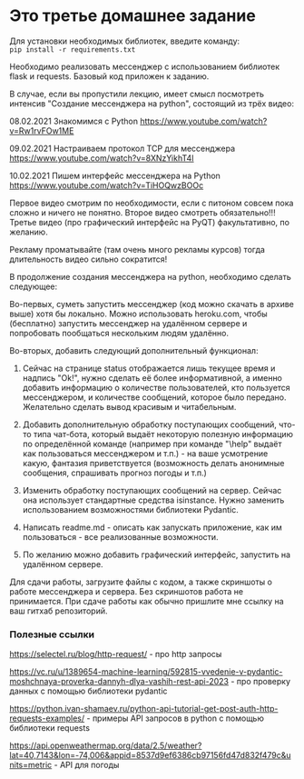 # Это третье домашнее задание
Для установки необходимых библиотек, введите команду:  
`pip install -r requirements.txt`

Необходимо реализовать мессенджер с использованием библиотек flask и requests. Базовый код приложен к заданию.

В случае, если вы пропустили лекцию, имеет смысл посмотреть интенсив "Создание мессенджера на python", состоящий из трёх видео:
 
08.02.2021 Знакомимся с Python
https://www.youtube.com/watch?v=Rw1rvFOw1ME

09.02.2021 Настраиваем протокол TCP для мессенджера
https://www.youtube.com/watch?v=8XNzYikhT4I

10.02.2021 Пишем интерфейс мессенджера на Python
https://www.youtube.com/watch?v=TiHOQwzBOOc
 
Первое видео смотрим по необходимости, если с питоном совсем пока сложно и ничего не понятно.
Второе видео смотреть обязательно!!!
Третье видео (про графический интерфейс на PyQT) факультативно, по желанию.
 
Рекламу проматывайте (там очень много рекламы курсов) тогда длительность видео сильно сократится!

В продолжение создания мессенджера на python, необходимо сделать следующее:

Во-первых, суметь запустить мессенджер (код можно скачать в архиве выше) хотя бы локально. Можно использовать heroku.com, чтобы (бесплатно) запустить мессенджер на удалённом сервере и попробовать пообщаться нескольким людям удалённо.

Во-вторых, добавить следующий дополнительный функционал:
1. Сейчас на странице status отображается лишь текущее время и надпись "Ok!", нужно сделать её более информативной, а именно добавить информацию о количестве пользователей, кто пользуется мессенджером, и количестве сообщений, которое было передано. Желательно сделать вывод красивым и читабельным.

2. Добавить дополнительную обработку поступающих сообщений, что-то типа чат-бота, который выдаёт некоторую полезную информацию по определённой команде (например при команде "\help" выдаёт как пользоваться мессенджером и т.п.) - на ваше усмотрение какую, фантазия приветствуется (возможность делать анонимные сообщения, спрашивать прогноз погоды и т.п.)

3. Изменить обработку поступающих сообщений на сервер. Сейчас она использует стандартные средства isinstance. Нужно заменить использованием возможностями библиотеки Pydantic.

4. Написать readme.md - описать как запускать приложение, как им пользоваться - все реализованные возможности.

5. По желанию можно добавить графический интерфейс, запустить на удалённом сервере.

Для сдачи работы, загрузите файлы с кодом, а также скриншоты о работе мессенджера и сервера. Без скриншотов работа не принимается.
При сдаче работы как обычно пришлите мне ссылку на ваш гитхаб репозиторий.

### Полезные ссылки  
https://selectel.ru/blog/http-request/ - про http запросы

https://vc.ru/u/1389654-machine-learning/592815-vvedenie-v-pydantic-moshchnaya-proverka-dannyh-dlya-vashih-rest-api-2023 - про проверку данных с помощью библиотеки pydantic

https://python.ivan-shamaev.ru/python-api-tutorial-get-post-auth-http-requests-examples/ - примеры API запросов в python с помощью библиотеки requests

https://api.openweathermap.org/data/2.5/weather?lat=40,7143&lon=-74,006&appid=8537d9ef6386cb97156fd47d832f479c&units=metric - API для погоды
